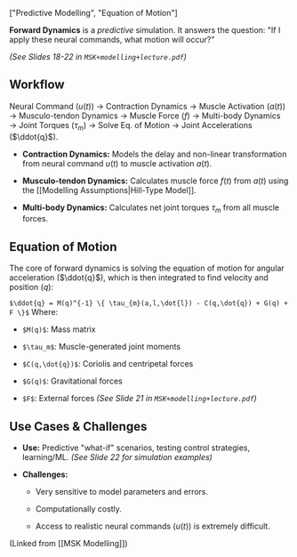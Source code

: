 ["Predictive Modelling", "Equation of Motion"]

**Forward Dynamics** is a _predictive_ simulation. It answers the question: "If I apply these neural commands, what motion will occur?"

_(See Slides 18-22 in `MSK+modelling+lecture.pdf`)_

## Workflow

Neural Command ($u(t)$) $\rightarrow$ Contraction Dynamics $\rightarrow$ Muscle Activation ($a(t)$) $\rightarrow$ Musculo-tendon Dynamics $\rightarrow$ Muscle Force ($f$) $\rightarrow$ Multi-body Dynamics $\rightarrow$ Joint Torques ($\tau_m$) $\rightarrow$ Solve Eq. of Motion $\rightarrow$ Joint Accelerations ($\ddot{q}$).

- **Contraction Dynamics:** Models the delay and non-linear transformation from neural command $u(t)$ to muscle activation $a(t)$.
    
- **Musculo-tendon Dynamics:** Calculates muscle force $f(t)$ from $a(t)$ using the [[Modelling Assumptions|Hill-Type Model]].
    
- **Multi-body Dynamics:** Calculates net joint torques $\tau_m$ from all muscle forces.
    

## Equation of Motion

The core of forward dynamics is solving the equation of motion for angular acceleration ($\ddot{q}$), which is then integrated to find velocity and position ($q$):

`$\ddot{q} = M(q)^{-1} \{ \tau_{m}(a,l,\dot{l}) - C(q,\dot{q}) + G(q) + F \}$` Where:

- `$M(q)$`: Mass matrix
    
- `$\tau_m$`: Muscle-generated joint moments
    
- `$C(q,\dot{q})$`: Coriolis and centripetal forces
    
- `$G(q)$`: Gravitational forces
    
- `$F$`: External forces _(See Slide 21 in `MSK+modelling+lecture.pdf`)_
    

## Use Cases & Challenges

- **Use:** Predictive "what-if" scenarios, testing control strategies, learning/ML. _(See Slide 22 for simulation examples)_
    
- **Challenges:**
    
    - Very sensitive to model parameters and errors.
        
    - Computationally costly.
        
    - Access to realistic neural commands ($u(t)$) is extremely difficult.
        

(Linked from [[MSK Modelling]])